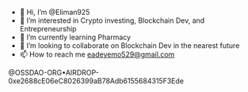 - 👋 Hi, I’m @Eliman925
- 👀 I’m interested in Crypto investing, Blockchain Dev, and Entrepreneurship
- 🌱 I’m currently learning Pharmacy
- 💞️ I’m looking to collaborate on Blockchain Dev in the nearest future
- 📫 How to reach me eadeyemo529@gmail.com


@OSSDAO-ORG•AIRDROP-0xe2688cE06eC8026399aB78Adb6155684315F3Ede
<!---
Eliman925/Eliman925 is a ✨ special ✨ repository because its `README.md` (this file) appears on your GitHub profile.
You can click the Preview link to take a look at your changes.
--->
